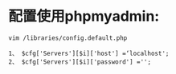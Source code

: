 # 配置使用phpmyadmin:

```
vim /libraries/config.default.php

1、 $cfg['Servers'][$i]['host'] =‘localhost';
2、 $cfg['Servers'][$i]['password'] ='';
```